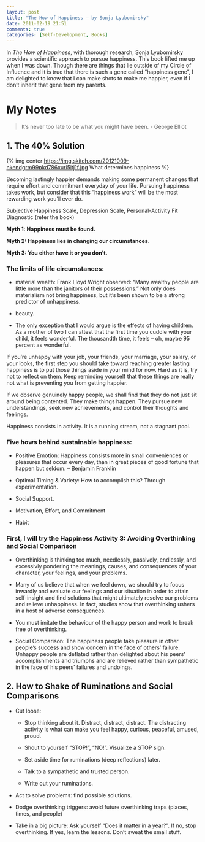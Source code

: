 ```yaml
---
layout: post
title: "The How of Happiness – by Sonja Lyubomirsky"
date: 2011-02-19 21:51
comments: true
categories: [Self-Development, Books]
---
```


In *The How of Happiness*, with thorough research, Sonja Lyubomirsky provides a scientific approach to pursue happiness. This book lifted me up when I was down. Though there are things that lie outside of my Circle of Influence and it is true that there is such a gene called “happiness gene”, I am delighted to know that I can make shots to make me happier, even if I don’t inherit that gene from my parents.

<!--more-->

# My Notes

> It’s never too late to be what you might have been. - George Elliot

## 1. The 40% Solution

{% img center https://img.skitch.com/20121009-nkendgrm99pkd786xuri5itj1f.jpg What determines happiness %}

Becoming lastingly happier demands making some permanent changes that require effort and commitment everyday of your life. Pursuing happiness takes work, but consider that this “happiness work” will be the most rewarding work you’ll ever do.

Subjective Happiness Scale, Depression Scale, Personal-Activity Fit Diagnostic (refer the book)

**Myth 1: Happiness must be found.**

**Myth 2: Happiness lies in changing our circumstances.**

**Myth 3: You either have it or you don’t.**


### The limits of life circumstances:

* material wealth: Frank Lloyd Wright observed: “Many wealthy people are little more than the janitors of their possessions.” Not only does materialism not bring happiness, but it’s been shown to be a strong predictor of unhappiness.

* beauty.

* The only exception that I would argue is the effects of having children. As a mother of two I can attest that the first time you cuddle with your child, it feels wonderful. The thousandth time, it feels – oh, maybe 95 percent as wonderful.

If you’re unhappy with your job, your friends, your marriage, your salary, or your looks, the first step you should take toward reaching greater lasting happiness is to put those things aside in your mind for now. Hard as it is, try not to reflect on them. Keep reminding yourself that these things are really not what is preventing you from getting happier.

If we observe genuinely happy people, we shall find that they do not just sit around being contented. They make things happen. They pursue new understandings, seek new achievements, and control their thoughts and feelings.

Happiness consists in activity. It is a running stream, not a stagnant pool.


### Five hows behind sustainable happiness:

* Positive Emotion: Happiness consists more in small conveniences or pleasures that occur every day, than in great pieces of good fortune that happen but seldom. – Benjamin Franklin

* Optimal Timing & Variety: How to accomplish this? Through experimentation.

* Social Support.

* Motivation, Effort, and Commitment

* Habit


### First, I will try the Happiness Activity 3: Avoiding Overthinking and Social Comparison

* Overthinking is thinking too much, needlessly, passively, endlessly, and excessivly pondering the meanings, causes, and consequences of your character, your feelings, and your problems.

* Many of us believe that when we feel down, we should try to focus inwardly and evaluate our feelings and our situation in order to attain self-insight and find solutions that might ultimately resolve our problems and relieve unhappiness. In fact, studies show that overthinking ushers in a host of adverse consequences.

* You must imitate the behaviour of the happy person and work to break free of overthinking.

* Social Comparison: The happiness people take pleasure in other people’s success and show concern in the face of others’ failure.  Unhappy people are deflated rather than delighted about his peers’ accomplishments and triumphs and are relieved rather than sympathetic in the face of his peers’ failures and undoings.


## 2. How to Shake of Ruminations and Social Comparisons

* Cut loose:

  * Stop thinking about it. Distract, distract, distract. The distracting activity is what can make you feel happy, curious, peaceful, amused, proud.

  * Shout to yourself “STOP!”, “NO!”. Visualize a STOP sign.

  * Set aside time for ruminations (deep reflections) later.

  * Talk to a sympathetic and trusted person.

  * Write out your ruminations.

* Act to solve problems: find possible solutions.

* Dodge overthinking triggers: avoid future overthinking traps (places, times, and people)

* Take in a big picture: Ask yourself “Does it matter in a year?”. If no, stop overthinking. If yes, learn the lessons. Don’t sweat the small stuff.
